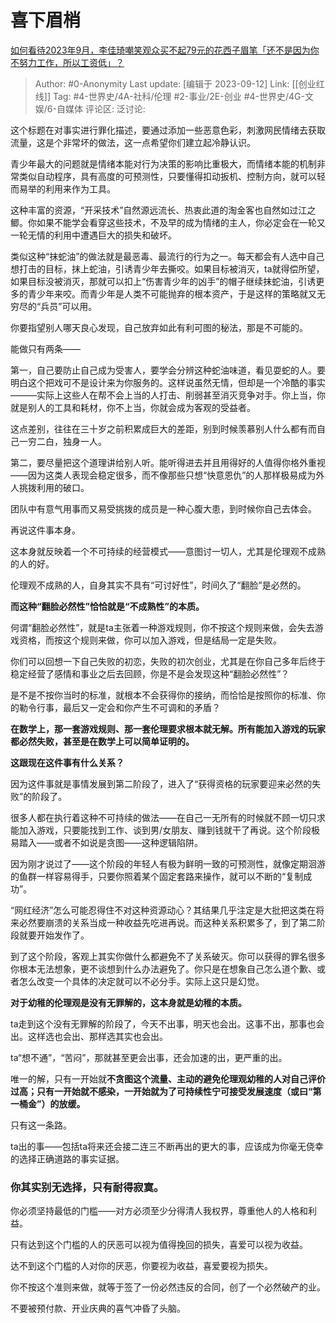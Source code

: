 # 喜下眉梢
[如何看待2023年9月，李佳琦嘲笑观众买不起79元的花西子眉笔「还不是因为你不努力工作，所以工资低」？](https://www.zhihu.com/question/621385374/answer/3207188685)

> Author: #0-Anonymity
> Last update: [编辑于 2023-09-12]
> Link: [[创业红线]]
> Tag: #4-世界史/4A-社科/伦理 #2-事业/2E-创业  #4-世界史/4G-文娱/6-自媒体 
> 评论区:
> 泛讨论:

这个标题在对事实进行罪化描述，要通过添加一些恶意色彩，刺激网民情绪去获取流量，这是个非常坏的做法，这一点希望你们建立起冷静认识。

青少年最大的问题就是情绪本能对行为决策的影响比重极大，而情绪本能的机制非常类似自动程序，具有高度的可预测性，只要懂得扣动扳机、控制方向，就可以轻而易举的利用来作为工具。

这种丰富的资源，“开采技术”自然源远流长、热衷此道的淘金客也自然如过江之鲫。你如果不能学会看穿这些技术，不及早的成为情绪的主人，你必定会在一轮又一轮无情的利用中遭遇巨大的损失和破坏。

类似这种“抹蛇油”的做法就是最恶毒、最流行的行为之一。每天都会有人选中自己想打击的目标，抹上蛇油，引诱青少年去撕咬。如果目标被消灭，ta就得偿所望，如果目标没被消灭，那就可以扣上“伤害青少年的凶手”的帽子继续抹蛇油，引诱更多的青少年来咬。而青少年是人类不可能抛弃的根本资产，于是这样的策略就又无穷尽的“兵员”可以用。

你要指望别人哪天良心发现，自己放弃如此有利可图的秘法，那是不可能的。

能做只有两条——

第一，自己要防止自己成为受害人，要学会分辨这种蛇油味道，看见耍蛇的人。要明白这个把戏可不是设计来为你服务的。这样说虽然无情，但却是一个冷酷的事实———实际上这些人在帮不会上当的人打击、削弱甚至消灭竞争对手。你上当，你就是别人的工具和耗材，你不上当，你就会成为客观的受益者。

这点差别，往往在三十岁之前积累成巨大的差距，别到时候羡慕别人什么都有而自己一穷二白，独身一人。

第二，要尽量把这个道理讲给别人听。能听得进去并且用得好的人值得你格外重视——因为这类人表现会稳定很多，而不像那些只想“快意恩仇”的人那样极易成为外人挑拨利用的破口。

团队中有意气用事而又易受挑拨的成员是一种心腹大患，到时候你自己去体会。

再说这件事本身。

这本身就反映着一个不可持续的经营模式——意图讨一切人，尤其是伦理观不成熟的人的好。

伦理观不成熟的人，自身其实不具有“可讨好性”，时间久了“翻脸”是必然的。

**而这种“翻脸必然性”恰恰就是“不成熟性”的本质。**

何谓“翻脸必然性”，就是ta主张着一种游戏规则，你不按这个规则来做，会失去游戏资格，而按这个规则来做，你可以加入游戏，但是结局一定是失败。

你们可以回想一下自己失败的初恋，失败的初次创业，尤其是在你自己多年后终于稳定经营了感情和事业之后去回顾，你是不是会发现这种“翻脸必然性”？

是不是不按你当时的标准，就根本不会获得你的接纳，而恰恰是按照你的标准、你的勒令行事，最后又一定会和你产生不可调和的矛盾？

**在数学上，那一套游戏规则、那一套伦理要求根本就无解。所有能加入游戏的玩家都必然失败，甚至是在数学上可以简单证明的。**

**这跟现在这件事有什么关系？**

因为这件事就是事情发展到第二阶段了，进入了“获得资格的玩家要迎来必然的失败”的阶段了。

很多人都在执行着这种不可持续的做法——在自己一无所有的时候就不顾一切只求能加入游戏，只要能找到工作、谈到男/女朋友、赚到钱就干了再说。这个阶段极易踏入——或者不如说是贪图——这种逻辑陷阱。

因为刚才说过了——这个阶段的年轻人有极为鲜明一致的可预测性，就像定期洄游的鱼群一样容易得手，只要你照着某个固定套路来操作，就可以不断的“复制成功”。

“网红经济”怎么可能忍得住不对这种资源动心？其结果几乎注定是大批把这类在将来必然要崩溃的关系当成一种收益先吃进再说。而这种关系积累多了，到了第二阶段就要开始发作了。

到了这个阶段，客观上其实你做什么都避免不了关系破灭。你可以获得的罪名很多你根本无法想象，更不谈想到什么办法避免了。你只是在想象自己怎么道个歉、或者怎么改变一个具体的决定就可以不必分手。实际上这只是幻觉。

**对于幼稚的伦理观是没有无罪解的，这本身就是幼稚的本质。**

ta走到这个没有无罪解的阶段了，今天不出事，明天也会出。这事不出，那事也会出。这样选也会出、那样选其实也会出。

ta“想不通”，“苦闷”，那就甚至更会出事，还会加速的出，更严重的出。

唯一的解，只有一开始就**不贪图这个流量、主动的避免伦理观幼稚的人对自己评价过高；**只有**一开始就不感染，一开始就为了可持续性宁可接受发展速度（或曰“第一桶金”）的放缓。**

只有这一条路。

ta出的事——包括ta将来还会接二连三不断再出的更大的事，应该成为你毫无侥幸的选择正确道路的事实证据。

### 你其实别无选择，只有耐得寂寞。 ###

你必须坚持最低的门槛——对方必须至少分得清人我权界，尊重他人的人格和利益。

只有达到这个门槛的人的厌恶可以视为值得挽回的损失，喜爱可以视为收益。

达不到这个门槛的人对你的厌恶，你要视为收益，喜爱要视为损失。

你不按这个准则来做，就等于签了一份必然违反的合同，创了一个必然破产的业。

不要被预付款、开业庆典的喜气冲昏了头脑。